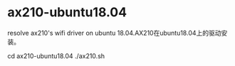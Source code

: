 # ax210-ubuntu18.04
resolve ax210's wifi driver on ubuntu 18.04.AX210在ubuntu18.04上的驱动安装。

cd ax210-ubuntu18.04
./ax210.sh
